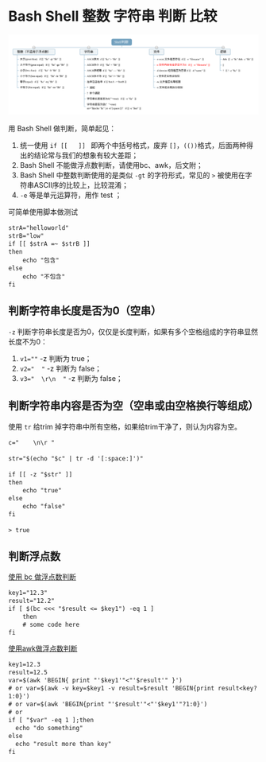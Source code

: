 # Bash Shell 整数 字符串 判断 比较


![](shell-compare-1.svg)

用 Bash Shell 做判断，简单起见：

1. 统一使用 `if [[   ]] ` 即两个中括号格式，废弃 `[]`，`(())`格式，后面两种得出的结论常与我们的想象有较大差距；
2. Bash Shell 不能做浮点数判断，请使用bc、awk，后文附；
3. Bash Shell 中整数判断使用的是类似 `-gt` 的字符形式，常见的 `>` 被使用在字符串ASCII序的比较上，比较混淆；
4. `-e` 等是单元运算符，用作 test ；

可简单使用脚本做测试

```
strA="helloworld"
strB="low"
if [[ $strA =~ $strB ]]
then
    echo "包含"
else
    echo "不包含"
fi
```

## 判断字符串长度是否为0（空串）

`-z` 判断字符串长度是否为0，仅仅是长度判断，如果有多个空格组成的字符串显然长度不为0：

1. `v1=""` -z 判断为 true；
2. `v2="  "` -z 判断为 false；
3. `v3="  \r\n  "` -z 判断为 false；


## 判断字符串内容是否为空（空串或由空格换行等组成）

使用 `tr` 给trim 掉字符串中所有空格，如果给trim干净了，则认为内容为空。

```
c="    \n\r "

str="$(echo "$c" | tr -d '[:space:]')"

if [[ -z "$str" ]]
then
	echo "true"
else
	echo "false"
fi

> true
```


## 判断浮点数

[使用 bc 做浮点数判断][1]

```
key1="12.3"
result="12.2"
if [ $(bc <<< "$result <= $key1") -eq 1 ]
    then
    # some code here
fi
```


[使用awk做浮点数判断][1]

```
key1=12.3
result=12.5
var=$(awk 'BEGIN{ print "'$key1'"<"'$result'" }')    
# or var=$(awk -v key=$key1 -v result=$result 'BEGIN{print result<key?1:0}')
# or var=$(awk 'BEGIN{print "'$result'"<"'$key1'"?1:0}')
# or 
if [ "$var" -eq 1 ];then
  echo "do something"
else
  echo "result more than key"
fi
```




[1]:https://stackoverflow.com/questions/2424770/floating-point-comparison-in-shell-script
